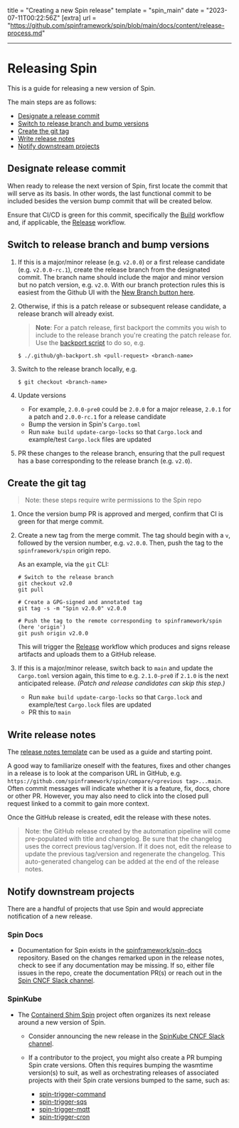 title = "Creating a new Spin release"
template = "spin_main"
date = "2023-07-11T00:22:56Z"
[extra]
url = "https://github.com/spinframework/spin/blob/main/docs/content/release-process.md"

---

# Releasing Spin

This is a guide for releasing a new version of Spin.

The main steps are as follows:

- [Designate a release commit](#designate-release-commit)
- [Switch to release branch and bump versions](#switch-to-release-branch-and-bump-versions)
- [Create the git tag](#create-the-git-tag)
- [Write release notes](#write-release-notes)
- [Notify downstream projects](#notify-downstream-projects)

## Designate release commit

When ready to release the next version of Spin, first locate the commit that will serve as its basis. In other words, the last functional commit to be included besides the version bump commit that will be created below.

Ensure that CI/CD is green for this commit, specifically the [Build](https://github.com/spinframework/spin/actions/workflows/build.yml) workflow and, if applicable, the [Release](https://github.com/spinframework/spin/actions/workflows/release.yml) workflow.

## Switch to release branch and bump versions

1. If this is a major/minor release (e.g. `v2.0.0`) or a first release candidate (e.g. `v2.0.0-rc.1`), create the release branch from the designated commit. The branch name should include the major and minor version but no patch version, e.g. `v2.0`. With our branch protection rules this is easiest from the Github UI with the [New Branch button here](https://github.com/spinframework/spin/branches).

1. Otherwise, if this is a patch release or subsequent release candidate, a release branch will already exist.

   > **Note**: For a patch release, first backport the commits you wish to include to the release branch you're creating the patch release for. Use the [backport script](https://github.com/spinframework/spin/blob/main/.github/gh-backport.sh) to do so, e.g.

   ```
   $ ./.github/gh-backport.sh <pull-request> <branch-name>
   ```

1. Switch to the release branch locally, e.g.

   ```
   $ git checkout <branch-name>
   ```

1. Update versions
   - For example, `2.0.0-pre0` could be `2.0.0` for a major release, `2.0.1` for a patch and `2.0.0-rc.1` for a release candidate
   - Bump the version in Spin's `Cargo.toml`
   - Run `make build update-cargo-locks` so that `Cargo.lock` and example/test `Cargo.lock` files are updated

1. PR these changes to the release branch, ensuring that the pull request has a base corresponding to the release branch (e.g. `v2.0`).

## Create the git tag

> Note: these steps require write permissions to the Spin repo

1. Once the version bump PR is approved and merged, confirm that CI is green for that merge commit.

1. Create a new tag from the merge commit. The tag should begin with a `v`, followed by the version number, e.g. `v2.0.0`. Then, push the tag to the `spinframework/spin` origin repo.

    As an example, via the `git` CLI:

    ```
    # Switch to the release branch
    git checkout v2.0
    git pull

    # Create a GPG-signed and annotated tag
    git tag -s -m "Spin v2.0.0" v2.0.0

    # Push the tag to the remote corresponding to spinframework/spin (here 'origin')
    git push origin v2.0.0
    ```

   This will trigger the [Release](https://github.com/spinframework/spin/actions/workflows/release.yml) workflow which produces and signs release artifacts and uploads them to a GitHub release.

1. If this is a major/minor release, switch back to `main` and update the `Cargo.toml` version again, this time to e.g. `2.1.0-pre0` if `2.1.0` is the next anticipated release.  _(Patch and release candidates can skip this step.)_
   - Run `make build update-cargo-locks` so that `Cargo.lock` and example/test `Cargo.lock` files are updated
   - PR this to `main`

## Write release notes

The [release notes template](./release-notes-template.md) can be used as a guide and starting point.

A good way to familiarize oneself with the features, fixes and other changes in a release is to look at the comparison URL in GitHub,
e.g. `https://github.com/spinframework/spin/compare/<previous tag>...main`. Often commit messages will indicate whether it is a feature, fix,
docs, chore or other PR. However, you may also need to click into the closed pull request linked to a commit to gain more context.

Once the GitHub release is created, edit the release with these notes.

> Note: the GitHub release created by the automation pipeline will come pre-populated with title and changelog. Be sure that the changelog uses the correct previous tag/version. If it does not, edit the release to update the previous tag/version and regenerate the changelog. This auto-generated changelog can be added at the end of the release notes.

## Notify downstream projects

There are a handful of projects that use Spin and would appreciate notification of a new release.

### Spin Docs

- Documentation for Spin exists in the [spinframework/spin-docs](https://github.com/spinframework/spin-docs) repository. Based on the changes remarked upon in the release notes, check to see if any documentation may be missing. If so, either file issues in the repo, create the documentation PR(s) or reach out in the [Spin CNCF Slack channel](https://cloud-native.slack.com/archives/C089NJ9G1V0).

### SpinKube

- The [Containerd Shim Spin](https://github.com/spinframework/containerd-shim-spin) project often organizes its next release around a new version of Spin.

   - Consider announcing the new release in the [SpinKube CNCF Slack channel](https://cloud-native.slack.com/archives/C06PC7JA1EE).
   
   - If a contributor to the project, you might also create a PR bumping Spin crate versions. Often this requires bumping the wasmtime version(s) to suit, as well as orchestrating releases of associated projects with their Spin crate versions bumped to the same, such as:
     - [spin-trigger-command](https://github.com/spinframework/spin-trigger-command)
     - [spin-trigger-sqs](https://github.com/spinframework/spin-trigger-sqs)
     - [spin-trigger-mqtt](https://github.com/spinframework/spin-trigger-mqtt)
     - [spin-trigger-cron](https://github.com/spinframework/spin-trigger-cron)
